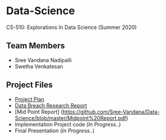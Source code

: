 # Data-Science
CS-510: Explorations In Data Science (Summer 2020) </br>
## Team Members
* Sree Vandana Nadipalli
* Swetha Venkatesan
## Project Files
* [Project Plan](https://github.com/Sree-Vandana/Data-Science/blob/master/Project%20Plan.pdf)
* [Data Breach Research Report](https://github.com/Sree-Vandana/Data-Science/blob/master/DataBreach-ResearchReport.pdf)
* [Mid Point Report] (https://github.com/Sree-Vandana/Data-Science/blob/master/Midpoint%20Report.pdf)
* Implementation Project code (<i>In Progress..</i>)
* Final Presentation (<i>In Progress..</i>)
